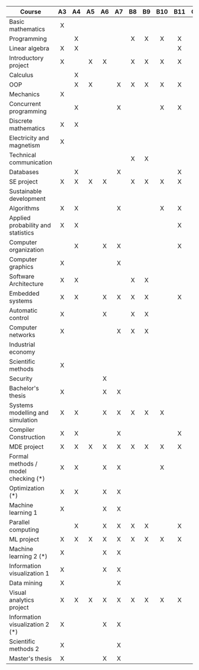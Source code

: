 | Course                              |  A3  |  A4  |  A5  |  A6  |  A7  |  B8  |  B9  | B10  | B11  |  C4  |  C5  |  C6  |  C7  |
| ----------------------------------- | :--: | :--: | :--: | :--: | :--: | :--: | :--: | :--: | :--: | :--: | :--: | :--: | :--: |
| Basic mathematics                   |  X   |      |      |      |      |      |      |      |      |      |      |      |      |
| Programming                         |      |  X   |      |      |      |  X   |  X   |  X   |  X   |      |  X   |      |  X   |
| Linear algebra                      |  X   |  X   |      |      |      |      |      |      |  X   |      |      |      |  X   |
| Introductory project                |  X   |      |  X   |  X   |      |  X   |  X   |  X   |  X   |  X   |  X   |  X   |  X   |
| Calculus                            |      |  X   |      |      |      |      |      |      |      |      |      |      |      |
| OOP                                 |      |  X   |  X   |      |  X   |  X   |  X   |  X   |  X   |      |      |      |  X   |
| Mechanics                           |  X   |      |      |      |      |      |      |      |      |      |      |      |      |
| Concurrent programming              |      |  X   |      |      |  X   |      |      |  X   |  X   |      |      |      |  X   |
| Discrete mathematics                |  X   |  X   |      |      |      |      |      |      |      |      |      |      |      |
| Electricity and magnetism           |  X   |      |      |      |      |      |      |      |      |      |      |      |      |
| Technical communication             |      |      |      |      |      |  X   |  X   |      |      |      |      |      |      |
| Databases                           |      |  X   |      |      |  X   |      |      |      |  X   |      |      |      |  X   |
| SE project                          |  X   |  X   |  X   |  X   |      |  X   |  X   |  X   |  X   |  X   |  X   |  X   |  X   |
| Sustainable development             |      |      |      |      |      |      |      |      |      |      |      |      |      |
| Algorithms                          |  X   |  X   |      |      |  X   |      |      |  X   |  X   |      |      |      |  X   |
| Applied probability and statistics  |  X   |  X   |      |      |      |      |      |      |  X   |      |      |      |  X   |
| Computer organization               |      |  X   |      |  X   |  X   |      |      |      |  X   |      |      |      |  X   |
| Computer graphics                   |  X   |      |      |      |  X   |      |      |      |      |      |      |      |      |
| Software Architecture               |  X   |  X   |      |      |      |  X   |  X   |      |      |      |      |      |  X   |
| Embedded systems                    |  X   |  X   |      |  X   |  X   |  X   |  X   |      |  X   |      |      |      |  X   |
| Automatic control                   |  X   |      |      |  X   |      |  X   |  X   |      |      |      |      |      |      |
| Computer networks                   |  X   |      |      |      |  X   |  X   |  X   |      |      |      |      |      |  X   |
| Industrial economy                  |      |      |      |      |      |      |      |      |      |      |      |      |  X   |
| Scientific methods                  |  X   |      |      |      |      |      |      |      |      |      |      |      |      |
| Security                            |      |      |      |  X   |      |      |      |      |      |  X   |      |      |  X   |
| Bachelor's thesis                   |  X   |      |      |  X   |  X   |      |      |      |      |  X   |      |      |      |
| Systems modelling and simulation    |  X   |  X   |      |  X   |  X   |  X   |  X   |  X   |      |      |      |  X   |  X   |
| Compiler Construction               |  X   |  X   |      |      |  X   |      |      |      |  X   |      |      |  X   |  X   |
| MDE project                         |  X   |  X   |  X   |  X   |  X   |  X   |  X   |  X   |  X   |  X   |  X   |  X   |  X   |
| Formal methods / model checking (*) |  X   |  X   |      |  X   |  X   |      |      |  X   |      |      |      |  X   |  X   |
| Optimization (*)                    |  X   |  X   |      |  X   |  X   |      |      |      |      |      |      |  X   |  X   |
| Machine learning 1                  |  X   |      |      |  X   |  X   |      |      |      |      |      |      |  X   |      |
| Parallel computing                  |      |  X   |      |  X   |  X   |  X   |  X   |      |  X   |      |      |  X   |  X   |
| ML project                          |  X   |  X   |  X   |  X   |  X   |  X   |  X   |  X   |  X   |  X   |  X   |  X   |  X   |
| Machine learning 2 (*)              |  X   |      |      |  X   |  X   |      |      |      |      |      |      |  X   |  X   |
| Information visualization 1         |  X   |      |      |  X   |  X   |      |      |      |      |      |      |  X   |      |
| Data mining                         |  X   |      |      |      |  X   |      |      |      |      |      |      |  X   |  X   |
| Visual analytics project            |  X   |  X   |  X   |  X   |  X   |  X   |  X   |  X   |  X   |  X   |  X   |  X   |  X   |
| Information visualization 2 (*)     |  X   |      |      |  X   |  X   |      |      |      |      |      |      |  X   |  X   |
| Scientific methods 2                |  X   |      |      |      |  X   |      |      |      |      |  X   |      |      |  X   |
| Master's thesis                     |  X   |      |      |  X   |  X   |      |      |      |      |  X   |      |      |      |